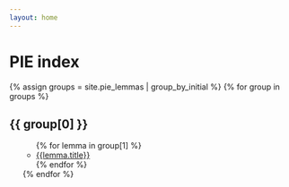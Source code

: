 ```yaml
---
layout: home
---
```


<h1>PIE index</h1>

{% assign groups = site.pie_lemmas | group_by_initial %}
{% for group in groups %}
  <h2>{{ group[0] }}</h2>
  <ul>
  <ul class="grid grid-cols-4">
  {% for lemma in group[1] %}
    <li><a href="{{lemma.url}}">{{lemma.title}}</a></li>
  {% endfor %}
  </ul>
{% endfor %}
